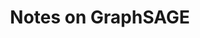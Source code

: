 ---
title: "Notes on GraphSAGE"
excerpt_separator: "<!--more-->"
categories:
	- Graph Neural Networks
tags:
author_profile: false
---